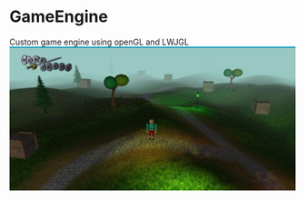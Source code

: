 # GameEngine
Custom game engine using openGL and LWJGL
<br>
<img src='https://github.com/sanderhelleso/GameEngine/blob/master/res/world.jpg'>
